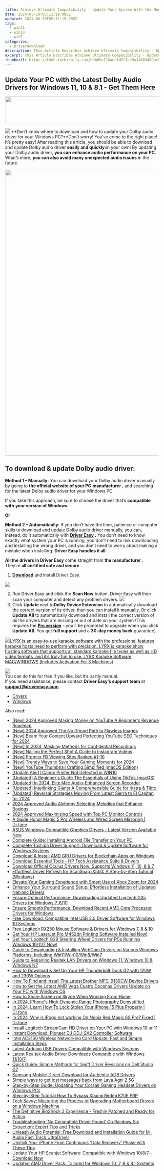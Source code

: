 ```yaml
---
title: Achieve Ultimate Compatibility - Update Your System With the Newest Connexent Drivers on Windows 11 (Version 2004)
date: 2024-08-19T05:11:19.085Z
updated: 2024-08-20T05:11:19.085Z
tags:
  - win11
  - win10
  - win7
categories:
  - DriverDownload
description: This Article Describes Achieve Ultimate Compatibility - Update Your System With the Newest Connexent Drivers on Windows 11 (Version 2004)
excerpt: This Article Describes Achieve Ultimate Compatibility - Update Your System With the Newest Connexent Drivers on Windows 11 (Version 2004)
thumbnail: https://thmb.techidaily.com/b9b05a126aedfd2f1ee9a14603409ac5ab4c281ddb514708f183215c5384ae47.jpg
---
```


## Update Your PC with the Latest Dolby Audio Drivers for Windows 11, 10 & 8.1 - Get Them Here

<!-- affiliate ads begin -->
<a href="https://mindmanager.sjv.io/c/5597632/1787667/20231" target="_top" id="1787667"><img src="//a.impactradius-go.com/display-ad/20231-1787667" border="0" alt="" width="728" height="90"/></a><img height="0" width="0" src="https://imp.pxf.io/i/5597632/1787667/20231" style="position:absolute;visibility:hidden;" border="0" />
<!-- affiliate ads end -->
![](https://images.drivereasy.com/wp-content/uploads/2019/01/snap000424-300x186.png)   **Don’t know where to download and how to update your Dolby audio driver for your Windows PC?**Don’t worry! You’ve come to the right place! It’s pretty easy! After reading this article, you should be able to download and update Dolby audio driver **easily and quickly**on your own! By updating your Dolby audio driver, **you**  **can**  **enhance audio performance on your PC**. What’s more, **you can also avoid many unexpected audio issues**  in the future.

<!-- affiliate ads begin -->
<a href="https://ancheer.sjv.io/c/5597632/1657301/17326" target="_top" id="1657301"><img src="//a.impactradius-go.com/display-ad/17326-1657301" border="0" alt="" width="1920" height="933"/></a><img height="0" width="0" src="https://imp.pxf.io/i/5597632/1657301/17326" style="position:absolute;visibility:hidden;" border="0" />
<!-- affiliate ads end -->
## **To download & update Dolby audio driver:**

**Method 1 – Manually:**  You can download your Dolby audio driver manually by going to **the official website of your PC** **manufacturer**  , and searching for the latest Dolby audio driver for your Windows PC.

 If you take this approach, be sure to choose the driver that’s **compatible with** **your version of Windows** .

**Or**

**Method 2 – Automatically:**   If you don’t have the time, patience or computer skills to download and update Dolby audio driver manually, you can, instead, do it automatically with **[Driver Easy](https://tools.techidaily.com/drivereasy/download/) .**  You don’t need to know exactly what system your PC is running, you don’t need to risk downloading and installing the wrong driver, and you don’t need to worry about making a mistake when installing. **Driver Easy handles it all** .

**All the drivers in Driver Easy** come straight from **the manufacturer** . They‘re **all certified safe and secure** .

1. **[Download](https://tools.techidaily.com/drivereasy/download/)**  and install Driver Easy.
<!-- affiliate ads begin -->
<a href="https://shop.copernic.com/order/checkout.php?PRODS=41033101&QTY=1&AFFILIATE=108875&CART=1"><img src="https://secure.2checkout.com/images/merchant/8d30aa96e72440759f74bd2306c1fa3d/Copernic-2023-Affiliate-728x90-Elite.png" border="0"></a>
<!-- affiliate ads end -->
2. Run Driver Easy and click the **Scan Now**  button. Driver Easy will then scan your computer and detect any problem drivers. ![](https://images.drivereasy.com/wp-content/uploads/2019/01/snap000425.png)
3. Click **Update**  next to**Dolby Device Extension** to automatically download the correct version of its driver, then you can install it manually. Or click **Update All**  to automatically download and install the correct version of _all_  the drivers that are missing or out of date on your system (This requires the **[Pro version](https://tools.techidaily.com/drivereasy/download/)**  – you’ll be prompted to upgrade when you click **Update All.** You get **full support**  and a **30-day money back**  guarantee).  
<!-- affiliate ads begin -->
<a href="https://shop.pcdj.com/order/checkout.php?PRODS=4698998&QTY=1&AFFILIATE=108875&CART=1"> <img src="https://secure.avangate.com/images/merchant/47f4b6321e9fd8e8f7326a6adc1a7c1e/products/MacBook_Pro_lyrx-withsinger-tv.png" border="0">LYRX is an easy-to-use karaoke software with the professional features karaoke hosts need to perform with precision. LYRX is karaoke show hosting software that supports all standard karaoke file types as well as HD video formats, and it’s truly fun to use. 
LYRX Karaoke Software MAC/WINDOWS (Includes Activation For 3 Machines)</a>
<!-- affiliate ads end -->
![](https://images.drivereasy.com/wp-content/uploads/2019/01/snap000426.png)  
 You can do this for free if you like, but it’s partly manual.  
 If you need assistance, please contact **Driver Easy’s support team** at [**support@drivereasy.com**](https://tools.techidaily.com/drivereasy/download/) .

* [Drivers](https://tools.techidaily.com/drivereasy/download/)
* [Windows](https://tools.techidaily.com/drivereasy/download/)

<ins class="adsbygoogle"
     style="display:block"
     data-ad-format="autorelaxed"
     data-ad-client="ca-pub-7571918770474297"
     data-ad-slot="1223367746"></ins>



<ins class="adsbygoogle"
     style="display:block"
     data-ad-client="ca-pub-7571918770474297"
     data-ad-slot="8358498916"
     data-ad-format="auto"
     data-full-width-responsive="true"></ins>

<span class="atpl-alsoreadstyle">Also read:</span>
<div><ul>
<li><a href="https://youtube-webster.techidaily.com/024-approved-making-money-on-youtube-a-beginners-revenue-roadmap/"><u>[New] 2024 Approved  Making Money on YouTube  A Beginner's Revenue Roadmap</u></a></li>
<li><a href="https://youtube-data.techidaily.com/024-approved-the-no-tripod-path-to-flawless-images/"><u>[New] 2024 Approved  The No-Tripod Path to Flawless Images</u></a></li>
<li><a href="https://youtube-zero.techidaily.com/eam-your-content-upward-perfecting-youtube-seo-techniques-for-2024/"><u>[New] Beam Your Content Upward  Perfecting YouTube SEO Techniques for 2024</u></a></li>
<li><a href="https://visual-screen-recording.techidaily.com/new-in-2024-masking-methods-for-confidential-recordings/"><u>[New] In 2024, Masking Methods for Confidential Recordings</u></a></li>
<li><a href="https://instagram-video-recordings.techidaily.com/new-nailing-the-perfect-shot-a-guide-to-instagram-videos/"><u>[New] Nailing the Perfect Shot  A Guide to Instagram Videos</u></a></li>
<li><a href="https://facebook-video-content.techidaily.com/new-premier-fb-viewing-sites-ranked-1-10/"><u>[New] Premier FB Viewing Sites Ranked #1-10</u></a></li>
<li><a href="https://screen-sharing-recording.techidaily.com/new-trendy-ways-to-save-your-gaming-moments-for-2024/"><u>[New] Trendy Ways to Save Your Gaming Moments for 2024</u></a></li>
<li><a href="https://facebook-record-videos.techidaily.com/new-youtube-thumbnail-crafting-simplified-macos-edition/"><u>[New] YouTube Thumbnail Crafting Simplified (macOS Edition)</u></a></li>
<li><a href="https://printer-issues.techidaily.com/update-alert-canon-printer-not-detected-in-win10/"><u>[Update Alert] Canon Printer Not Detected in WIN10</u></a></li>
<li><a href="https://tiktok-clips.techidaily.com/updated-a-beginners-guide-the-essentials-of-using-tiktok-macos/"><u>[Updated] A Beginner's Guide  The Essentials of Using TikTok (macOS)</u></a></li>
<li><a href="https://screen-recording.techidaily.com/updated-in-2024-elite-mac-audio-enhanced-screen-recorder/"><u>[Updated] In 2024, Elite Mac Audio-Enhanced Screen Recorder</u></a></li>
<li><a href="https://extra-support.techidaily.com/updated-interlinking-giants-a-comprehensible-guide-for-instra-and-tikto/"><u>[Updated] Interlinking Giants  A Comprehensible Guide for Instra & Tikto</u></a></li>
<li><a href="https://fox-access.techidaily.com/updated-reversal-strategies-moving-from-latest-sierra-to-el-capitan-for-2024/"><u>[Updated] Reversal Strategies  Moving From Latest Sierra to El Capitan for 2024</u></a></li>
<li><a href="https://fox-links.techidaily.com/2024-approved-audio-alchemy-selecting-melodies-that-enhance-boxings/"><u>2024 Approved  Audio Alchemy  Selecting Melodies that Enhance Boxings</u></a></li>
<li><a href="https://fox-links.techidaily.com/2024-approved-maximizing-speed-with-top-pc-monitor-controls/"><u>2024 Approved  Maximizing Speed with Top PC Monitor Controls</u></a></li>
<li><a href="https://screen-mirror.techidaily.com/a-guide-honor-magic-5-pro-wireless-and-wired-screen-mirroring-drfone-by-drfone-android/"><u>A Guide Honor Magic 5 Pro Wireless and Wired Screen Mirroring | Dr.fone</u></a></li>
<li><a href="https://hardware-updates.techidaily.com/asus-windows-compatible-graphics-drivers-latest-version-available-now/"><u>ASUS Windows-Compatible Graphics Drivers - Latest Version Available Now</u></a></li>
<li><a href="https://hardware-updates.techidaily.com/complete-guide-installing-android-file-transfer-on-your-pc/"><u>Complete Guide: Installing Android File Transfer on Your PC</u></a></li>
<li><a href="https://hardware-updates.techidaily.com/complete-toshiba-driver-support-download-and-update-software-for-windows-systems/"><u>Complete Toshiba Driver Support: Download & Update Software for Windows Systems</u></a></li>
<li><a href="https://hardware-updates.techidaily.com/download-and-install-amd-gpu-drivers-for-blockchain-apps-on-windows/"><u>Download & Install AMD GPU Drivers for Blockchain Apps on Windows</u></a></li>
<li><a href="https://hardware-updates.techidaily.com/download-essential-tools-hp-tech-assistance-suite-and-drivers/"><u>Download Essential Tools - HP Tech Assistance Suite & Drivers</u></a></li>
<li><a href="https://hardware-updates.techidaily.com/download-official-oculus-drivers-now-supports-windows-11-10-8-and-7/"><u>Download Official Oculus Drivers Now: Supports Windows 11, 10, 8 & 7</u></a></li>
<li><a href="https://hardware-updates.techidaily.com/effortless-driver-refresh-for-scansnap-ix500-a-step-by-step-tutorial-windows/"><u>Effortless Driver Refresh for ScanSnap iX500: A Step-by-Step Tutorial (Windows)</u></a></li>
<li><a href="https://article-helps.techidaily.com/elevate-your-gaming-experience-with-smart-use-of-xbox-zoom-for-2024/"><u>Elevate Your Gaming Experience with Smart Use of Xbox Zoom for 2024</u></a></li>
<li><a href="https://hardware-updates.techidaily.com/enhance-your-surround-sound-setup-effortless-installation-of-updated-nahimic-drivers/"><u>Enhance Your Surround Sound Setup: Effortless Installation of Updated Nahimic Drivers</u></a></li>
<li><a href="https://hardware-updates.techidaily.com/ensure-optimal-performance-downloading-updated-logitech-g35-drivers-for-windows-7-810/"><u>Ensure Optimal Performance: Downloading Updated Logitech G35 Drivers for Windows 7, 8/10</u></a></li>
<li><a href="https://hardware-updates.techidaily.com/ensure-smooth-performance-download-recent-amd-core-processor-drivers-for-windows/"><u>Ensure Smooth Performance: Download Recent AMD Core Processor Drivers for Windows</u></a></li>
<li><a href="https://hardware-updates.techidaily.com/free-download-compatible-intel-usb-30-driver-software-for-windows-10-systems/"><u>Free Download: Compatible Intel USB 3.0 Driver Software for Windows 10 Systems</u></a></li>
<li><a href="https://hardware-updates.techidaily.com/free-logitech-rx250-mouse-software-and-drivers-for-windows-7-8-and-10/"><u>Free Logitech RX250 Mouse Software & Drivers for Windows 7, 8 & 10</u></a></li>
<li><a href="https://hardware-updates.techidaily.com/get-your-hp-laserjet-pro-m452dn-printing-software-installed-now/"><u>Get Your HP LaserJet Pro M452dn Printing Software Installed Now!</u></a></li>
<li><a href="https://hardware-updates.techidaily.com/1722975860705-get-your-logitech-g29-steering-wheel-drivers-for-pcs-running-windows-10117-now/"><u>Get Your Logitech G29 Steering Wheel Drivers for PCs Running Windows 10/11/7 Now!</u></a></li>
<li><a href="https://hardware-updates.techidaily.com/guide-to-downloading-and-installing-webcam-drivers-on-various-windows-platforms-including-win11win10win8win7/"><u>Guide to Downloading & Installing WebCam Drivers on Various Windows Platforms, Including Win11/Win10/Win8/Win7</u></a></li>
<li><a href="https://hardware-updates.techidaily.com/guide-to-repairing-realtek-lan-drivers-on-windows-11-windows-10-and-windows-n7/"><u>Guide to Repairing Realtek LAN Drivers on Windows 11, Windows 10 & Windows N7</u></a></li>
<li><a href="https://hardware-updates.techidaily.com/how-to-download-and-set-up-your-hp-thunderbolt-dock-g2-with-120w-and-230w-options/"><u>How to Download & Set Up Your HP Thunderbolt Dock G2 with 120W and 230W Options</u></a></li>
<li><a href="https://hardware-updates.techidaily.com/how-to-find-and-install-the-latest-brother-mfc-9130cw-device-drivers/"><u>How To Find and Install The Latest Brother MFC-9130CW Device Drivers</u></a></li>
<li><a href="https://hardware-updates.techidaily.com/how-to-get-the-latest-amd-vega-cuatro-docenas-drivers-update-on-your-pc-with-windows-os/"><u>How to Get the Latest AMD Vega Cuatro Docenas Drivers Update on Your PC with Windows OS</u></a></li>
<li><a href="https://desktop-recording.techidaily.com/how-to-share-screen-on-skype-when-working-from-home/"><u>How to Share Screen on Skype When Working From Home</u></a></li>
<li><a href="https://vp-tips.techidaily.com/in-2024-iphones-high-dynamic-range-photography-demystified/"><u>In 2024, IPhone's High-Dynamic Range Photography Demystified</u></a></li>
<li><a href="https://iphone-unlock.techidaily.com/in-2024-learn-how-to-lock-stolen-your-iphone-15-plus-properly-drfone-by-drfone-ios/"><u>In 2024, Learn How To Lock Stolen Your iPhone 15 Plus Properly | Dr.fone</u></a></li>
<li><a href="https://pokemon-go-android.techidaily.com/in-2024-why-is-ipogo-not-working-on-nubia-red-magic-8s-pro-fixed-drfone-by-drfone-virtual-android/"><u>In 2024, Why is iPogo not working On Nubia Red Magic 8S Pro? Fixed | Dr.fone</u></a></li>
<li><a href="https://hardware-updates.techidaily.com/install-logitech-streamcam-hd-driver-on-your-pc-with-windows-10-or-11/"><u>Install Logitech StreamCam HD Driver on Your PC with Windows 10 or 11</u></a></li>
<li><a href="https://hardware-updates.techidaily.com/instant-download-pioneer-dj-ddj-sx2-controller-software/"><u>Instant Download: Pioneer DJ DDJ-SX2 Controller Software</u></a></li>
<li><a href="https://hardware-updates.techidaily.com/intel-ac3160-wireless-networking-card-update-fast-and-simple-installation-steps/"><u>Intel AC3160 Wireless Networking Card Update: Fast and Simple Installation Steps</u></a></li>
<li><a href="https://hardware-updates.techidaily.com/latest-arduino-usb-drivers-compatible-with-windows-systems/"><u>Latest Arduino USB Drivers Compatible with Windows Systems</u></a></li>
<li><a href="https://hardware-updates.techidaily.com/latest-realtek-audio-driver-downloads-compatible-with-windows-11107/"><u>Latest Realtek Audio Driver Downloads Compatible with Windows 11/10/7</u></a></li>
<li><a href="https://hardware-updates.techidaily.com/quick-guide-simple-methods-for-swift-driver-revisions-on-dell-studio-g7/"><u>Quick Guide: Simple Methods for Swift Driver Revisions on Dell Studio G7</u></a></li>
<li><a href="https://hardware-updates.techidaily.com/samsung-mobile-direct-download-for-authentic-adb-drivers/"><u>Samsung Mobile: Direct Download for Authentic ADB Drivers</u></a></li>
<li><a href="https://techidaily.com/simple-ways-to-get-lost-messages-back-from-lava-agni-2-5g-by-fonelab-android-recover-messages/"><u>Simple ways to get lost messages back from Lava Agni 2 5G</u></a></li>
<li><a href="https://hardware-updates.techidaily.com/step-by-step-guide-updating-your-corsair-gaming-headset-drivers-on-windows-pcs/"><u>Step-by-Step Guide: Updating Your Corsair Gaming Headset Drivers on Windows PCs</u></a></li>
<li><a href="https://bypass-frp.techidaily.com/step-by-step-tutorial-how-to-bypass-xiaomi-redmi-k70e-frp-by-drfone-android/"><u>Step-by-Step Tutorial How To Bypass Xiaomi Redmi K70E FRP</u></a></li>
<li><a href="https://hardware-updates.techidaily.com/tech-savvy-mastering-the-process-of-upgrading-motherboard-drivers-on-a-windows-machine/"><u>Tech Savvy: Mastering the Process of Upgrading Motherboard Drivers on a Windows Machine</u></a></li>
<li><a href="https://win-answers.techidaily.com/1723002963261-the-definitive-bioshock-2-experience-freshly-patched-and-ready-for-action/"><u>The Definitive BioShock 2 Experience - Freshly Patched and Ready for Action</u></a></li>
<li><a href="https://win-answers.techidaily.com/troubleshooting-no-compatible-driver-found-on-rainbow-six-extraction-expert-tips-and-tricks/"><u>Troubleshooting 'No Compatible Driver Found' On Rainbow Six Extraction: Expert Tips and Tricks</u></a></li>
<li><a href="https://hardware-updates.techidaily.com/unleash-audio-potential-free-download-and-installation-guide-for-m-audio-fast-track-ultradriver/"><u>Unleash Audio Potential: Free Download and Installation Guide for M-Audio Fast Track UltraDriver</u></a></li>
<li><a href="https://data-safeguard.techidaily.com/unstick-your-iphone-from-continuous-data-recovery-phase-with-these-tips/"><u>Unstick Your iPhone From Continuous 'Data Recovery' Phase with These Tips</u></a></li>
<li><a href="https://hardware-updates.techidaily.com/update-your-hp-scanjet-software-compatible-with-windows-1087-download-now/"><u>Update Your HP Scanjet Software: Compatible with Windows 10/8/7 - Download Now</u></a></li>
<li><a href="https://hardware-updates.techidaily.com/updated-amd-driver-pack-tailored-for-windows-10-7-8-and-81-systems/"><u>Updated AMD Driver Pack: Tailored for Windows 10, 7, 8 & 8.1 Systems</u></a></li>
</ul></div>
